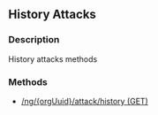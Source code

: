## History Attacks
### Description
History attacks methods
### Methods
- [ /ng/{orgUuid}/attack/history (GET) ]( ./166954f0d3659fd67018d6da45f28008.md)
